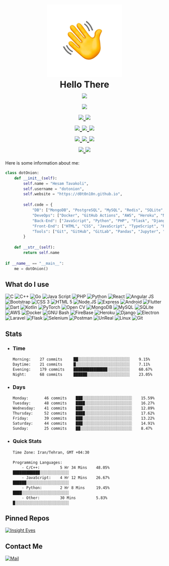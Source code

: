 <h1 align=center>
    <img src="hi.gif" />
    <br />
    Hello There
    <br />
    <a href="https://github.com/d0t0n10n/d0t0n10n">
        <img src="https://badges.frapsoft.com/os/v3/open-source.svg?v=103" />
    </a>
    <br />
    <a href="https://github.com/d0t0n10n/d0t0n10n/commits/main">
        <img src="https://img.shields.io/github/last-commit/d0t0n10n/d0t0n10n.svg" />
    </a>
    <br />
    <a href="https://github.com/d0t0n10n?tab=followers">
        <img src="https://img.shields.io/github/followers/d0t0n10n.svg?style=social&label=Follow&maxAge=2592000" />
    </a>
    <a href="https://github.com/d0t0n10n/d0t0n10n/blob/master/license">
        <img src="https://img.shields.io/github/license/d0t0n10n/d0t0n10n.svg" />
    </a>
    <br />
    <a href="https://GitHub.com/d0t0n10n/d0t0n10n/watchers/">
        <img src="https://img.shields.io/github/watchers/d0t0n10n/d0t0n10n.svg?style=social&label=Watch&maxAge=2592000" />
    </a>
    <a href="https://GitHub.com/d0t0n10n/d0t0n10n/stargazers/">
        <img src="https://img.shields.io/github/stars/d0t0n10n/d0t0n10n.svg?style=social&label=Star&maxAge=2592000" />
    </a>
    <a href="https://GitHub.com/d0t0n10n/d0t0n10n/network/">
        <img src="https://img.shields.io/github/forks/d0t0n10n/d0t0n10n.svg?style=social&label=Fork&maxAge=2592000" />
    </a>
    <br />
    <a href="https://github.com/d0t0n10n/d0t0n10n">
        <img src="https://img.shields.io/github/repo-size/d0t0n10n/d0t0n10n" />
    </a>
    <a href="https://github.com/d0t0n10n/d0t0n10n">
        <img src="https://tokei.rs/b1/github/d0t0n10n/d0t0n10n?category=files" />
    </a>
    <a href="https://github.com/d0t0n10n/d0t0n10n">
        <img src="https://tokei.rs/b1/github/d0t0n10n/d0t0n10n?category=lines" />
    </a>
    <br />
    <a href="https://www.markdownguide.org/">
        <img src="https://img.shields.io/badge/MarkDown-000000?style=flat&logo=markdown&logoColor=white" />
    </a>
    <a href="https://open.vscode.dev/d0t0n10n/d0t0n10n">
        <img src="https://open.vscode.dev/badges/open-in-vscode.svg" />
    </a>
</h1>

Here is some information about me:
```python
class dotOnion:
    def __init__(self):
        self.name = "Hesam Tavakoli",
        self.username = "dotonion",
        self.website = "https://d0t0n10n.github.io",
        
        self.code = {
            "DB": ["MongoDB", "PostgreSQL", "MySQL", "Redis", "SQLite", "Cassandra", "NoSQL"],
            "DeveOps": ["Docker", "GitHub Actions", "AWS", "Heroku", "Nginx", "Git", "Selenium", "Machine Learning"],
            "Back-End": ["JavaScript", "Python", "PHP", "Flask", "Django", "Laravel", "Node.js", "Rust", "Go", "C & C++"],
            "Front-End": ["HTML", "CSS", "JavaScript", "TypeScript", "React", "Bootstrap", "jQuery", "PHP", "Vue.js", "Angular"],
            "Tools": ["Git", "GitHub", "GitLab", "Pandas", "Jupyter", "AutoHotKey", "Sublime", "VS Code", "VIM", "GNU/Linux", "Firebase"]
        }
        
    def __str__(self):
        return self.name
        
if __name__ == "__main__":
    me = dotOnion()

```

## What do I use
![C](https://img.shields.io/badge/C-A8B9CC?style=flat&logo=c&logoColor=white)
![C++](https://img.shields.io/badge/C%2B%2B-00599C?style=flat&logo=c%2B%2B&logoColor=white)
![Go](https://img.shields.io/badge/Go-00ADD8?style=flat&logo=go&logoColor=white)
![Java Script](https://img.shields.io/badge/JavaScript-F7DF1E?style=flat&logo=javascript&logoColor=white)
![PHP](https://img.shields.io/badge/PHP-777BB4?style=flat&logo=php&logoColor=white)
![Python](https://img.shields.io/badge/Python-3776AB?style=flat&logo=python&logoColor=white)
![React](https://img.shields.io/badge/React-61DAFB?style=flat&logo=react&logoColor=white)
![Angular JS](https://img.shields.io/badge/AngularJS-E23237?style=flat&logo=angularjs&logoColor=white)
![Bootstrap](https://img.shields.io/badge/Bootstrap-7952B3?style=flat&logo=bootstrap&logoColor=white)
![CSS 3](https://img.shields.io/badge/CSS3-1572B6?style=flat&logo=css3&logoColor=white)
![HTML 5](https://img.shields.io/badge/HTML5-E34F26?style=flat&logo=html5&logoColor=white)
![Node.JS](https://img.shields.io/badge/Node.JS-339933?style=flat&logo=node.js&logoColor=white)
![Express](https://img.shields.io/badge/Express-000000?style=flat&logo=express&logoColor=white)
![Android](https://img.shields.io/badge/Android-3DDC84?style=flat&logo=android&logoColor=white)
![Flutter](https://img.shields.io/badge/Flutter-02569B?style=flat&logo=flutter&logoColor=white)
![Dart](https://img.shields.io/badge/Dart-0175C2?style=flat&logo=dart&logoColor=white)
![Kotlin](https://img.shields.io/badge/Kotlin-0095D5?style=flat&logo=kotlin&logoColor=white)
![PyTorch](https://img.shields.io/badge/PyTorch-EE4C2C?style=flat&logo=pytorch&logoColor=white)
![Open CV](https://img.shields.io/badge/OpenCV-5C3EE8?style=flat&logo=opencv&logoColor=white)
![MongoDB](https://img.shields.io/badge/MongoDB-47A248?style=flat&logo=mongodb&logoColor=white)
![MySQL](https://img.shields.io/badge/MySQL-4479A1?style=flat&logo=mysql&logoColor=white)
![SQLite](https://img.shields.io/badge/SQLite-003B57?style=flat&logo=sqlite&logoColor=white)
![AWS](https://img.shields.io/badge/AWS-232F3E?style=flat&logo=amazon-aws&logoColor=white)
![Docker](https://img.shields.io/badge/Docker-2498ED?style=flat&logo=docker&logoColor=white)
![GNU Bash](https://img.shields.io/badge/Bash-4EAA25?style=flat&logo=gnu-bash&logoColor=white)
![FireBase](https://img.shields.io/badge/FireBase-FFCA28?style=flat&logo=firebase&logoColor=white)
![Heroku](https://img.shields.io/badge/Heroku-430098?style=flat&logo=heroku&logoColor=white)
![Django](https://img.shields.io/badge/Django-092E20?style=flat&logo=django&logoColor=white)
![Electron](https://img.shields.io/badge/Electron-47848F?style=flat&logo=electron&logoColor=white)
![Laravel](https://img.shields.io/badge/Laravel-FF2D20?style=flat&logo=laravel&logoColor=white)
![Flask](https://img.shields.io/badge/Flask-000000?style=flat&logo=flask&logoColor=white)
![Selenium](https://img.shields.io/badge/Selenium-43B02A?style=flat&logo=selenium&logoColor=white)
![Postman](https://img.shields.io/badge/Postman-FF6C37?style=flat&logo=postman&logoColor=white)
![UnReal](https://img.shields.io/badge/Unreal-313131?style=flat&logo=unreal-engine&logoColor=white)
![Linux](https://img.shields.io/badge/Linux-FCC624?style=flat&logo=linux&logoColor=white)
![Git](https://img.shields.io/badge/Git-F05032?style=flat&logo=git&logoColor=white)

## Stats
  - ### Time
    ```
    Morning:    27 commits     ██░░░░░░░░░░░░░░░░░░░░░░░    9.15%
    Daytime:    21 commits     █░░░░░░░░░░░░░░░░░░░░░░░░    7.11%
    Evening:    179 commits    ███████████████░░░░░░░░░░    60.67%
    Night:      68 commits     ██████░░░░░░░░░░░░░░░░░░░    23.05%
    ```
  - ### Days
    ```
    Monday:       46 commits    ███░░░░░░░░░░░░░░░░░░░░░░    15.59%
    Tuesday:      48 commits    ████░░░░░░░░░░░░░░░░░░░░░    16.27%
    Wednesday:    41 commits    ███░░░░░░░░░░░░░░░░░░░░░░    12.89%
    Thursday:     52 commits    ████░░░░░░░░░░░░░░░░░░░░░    17.62%
    Friday:       39 commits    ███░░░░░░░░░░░░░░░░░░░░░░    13.22%
    Saturday:     44 commits    ███░░░░░░░░░░░░░░░░░░░░░░    14.91%
    Sunday:       25 commits    ██░░░░░░░░░░░░░░░░░░░░░░░    8.47%
    ```
  - ### Quick Stats
    ```
    Time Zone: Iran/Tehran, GMT +04:30

    Programming Languages:
        - C/C++:         5 Hr 34 Mins    48.05%    ████████████░░░░░░░░░░░░░
        - JavaScript:    4 Hr 12 Mins    26.67%    ██████░░░░░░░░░░░░░░░░░░░
        - Python:        2 Hr 8 Mins     19.45%    ████░░░░░░░░░░░░░░░░░░░░░
        - Other:         30 Mins         5.83%     █░░░░░░░░░░░░░░░░░░░░░░░░
    ```

## Pinned Repos
[![Insight Eyes](https://github-readme-stats.vercel.app/api/pin/?username=d0t0n10n&repo=insight-eyes&theme=radical)](https://github.com/d0t0n10n/insight-eyes)

## Contact Me
[![Mail](https://img.shields.io/badge/CodeForces-1F8ACB?style=flat&logo=codeforces&logoColor=white)]()
